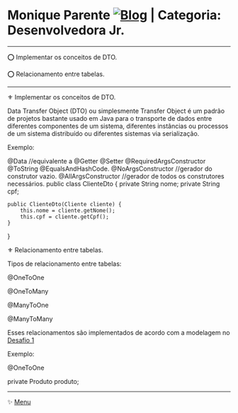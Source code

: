 # Monique Parente [![Blog](https://img.shields.io/badge/LinkedIn-0077B5?style=for-the-badge&logo=linkedin&logoColor=white)](https://www.linkedin.com/in/monique13/) | Categoria: Desenvolvedora Jr. 
______________________________________________________________________________________________________________________________________________________________________________

⭕ Implementar os conceitos de DTO.

⭕ Relacionamento entre tabelas.

______________________________________________________________________________________________________________________________________________________________________________

⚜ Implementar os conceitos de DTO.

Data Transfer Object (DTO) ou simplesmente Transfer Object é um padrão de projetos bastante usado em Java para o transporte de dados entre diferentes componentes de um sistema, diferentes instâncias ou processos de um sistema distribuído ou diferentes sistemas via serialização.

Exemplo: 

@Data  //equivalente a @Getter @Setter @RequiredArgsConstructor @ToString @EqualsAndHashCode.
@NoArgsConstructor //gerador do construtor vazio.
@AllArgsConstructor //gerador de todos os construtores necessários.
public class ClienteDto {
    private String nome;
    private String cpf;

    public ClienteDto(Cliente cliente) {
        this.nome = cliente.getNome();
        this.cpf = cliente.getCpf();
    }
}

⚜ Relacionamento entre tabelas. 

Tipos de relacionamento entre tabelas:

@OneToOne

@OneToMany

@ManyToOne

@ManyToMany

Esses relacionamentos são implementados de acordo com a modelagem no [Desafio 1](https://github.com/MoniqueParente/DesafiosBecaMoniqueParente/blob/features-modificacao/README.md)<br/>

Exemplo:

@OneToOne

private Produto produto;

______________________________________________________________________________________________________________________________________________________________________________
✨ [Menu](https://github.com/MoniqueParente/DesafiosBecaMoniqueParente/blob/main/README.md)<br/>


